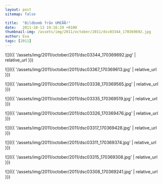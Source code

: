 ```yaml
---
layout: post
sitemap: false

title:  "Bildbomb från UMEÅÅ!"
date:   2011-10-13 19:16:29 +0100
thumbnail-img: /assets/img/2011/october/2011/dsc03344_170369692.jpg
author: Eva
tags: [2011]
---
```




![]({{ '/assets/img/2011/october/2011/dsc03344_170369692.jpg'  | relative_url }})

![]({{ '/assets/img/2011/october/2011/dsc03367_170369613.jpg'  | relative_url }})

![]({{ '/assets/img/2011/october/2011/dsc03338_170369565.jpg'  | relative_url }})

![]({{ '/assets/img/2011/october/2011/dsc03335_170369519.jpg'  | relative_url }})

![]({{ '/assets/img/2011/october/2011/dsc03326_170369476.jpg'  | relative_url }})

![]({{ '/assets/img/2011/october/2011/dsc03317_170369428.jpg'  | relative_url }})

![]({{ '/assets/img/2011/october/2011/dsc03311_170369374.jpg'  | relative_url }})

![]({{ '/assets/img/2011/october/2011/dsc03315_170369308.jpg'  | relative_url }})

![]({{ '/assets/img/2011/october/2011/dsc03308_170369241.jpg'  | relative_url }})

